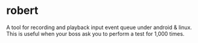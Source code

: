 robert
======

A tool for recording and playback input event queue under android &amp; linux. This is useful when your boss ask you to perform a test for 1,000 times.